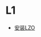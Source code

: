 L1
===

- [安装LZO](http://hsiamin.com/posts/2014/05/03/enable-lzo-compression-on-hadoop-pig-and-spark/)
